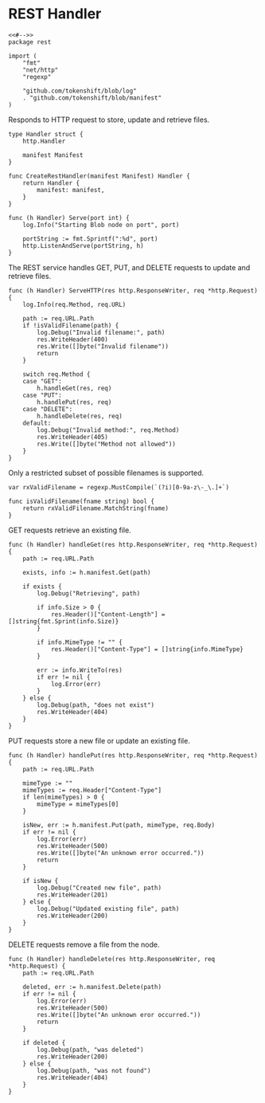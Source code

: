 # REST Handler

	<<#-->>
	package rest

	import (
		"fmt"
		"net/http"
		"regexp"

		"github.com/tokenshift/blob/log"
		. "github.com/tokenshift/blob/manifest"
	)

Responds to HTTP request to store, update and retrieve files.

	type Handler struct {
		http.Handler

		manifest Manifest
	}

	func CreateRestHandler(manifest Manifest) Handler {
		return Handler {
			manifest: manifest,
		}
	}

	func (h Handler) Serve(port int) {
		log.Info("Starting Blob node on port", port)

		portString := fmt.Sprintf(":%d", port)
		http.ListenAndServe(portString, h)
	}

The REST service handles GET, PUT, and DELETE requests to update and retrieve
files.

	func (h Handler) ServeHTTP(res http.ResponseWriter, req *http.Request) {
		log.Info(req.Method, req.URL)

		path := req.URL.Path
		if !isValidFilename(path) {
			log.Debug("Invalid filename:", path)
			res.WriteHeader(400)
			res.Write([]byte("Invalid filename"))
			return
		}

		switch req.Method {
		case "GET":
			h.handleGet(res, req)
		case "PUT":
			h.handlePut(res, req)
		case "DELETE":
			h.handleDelete(res, req)
		default:
			log.Debug("Invalid method:", req.Method)
			res.WriteHeader(405)
			res.Write([]byte("Method not allowed"))
		}
	}

Only a restricted subset of possible filenames is supported.

	var rxValidFilename = regexp.MustCompile(`(?i)[0-9a-z\-_\.]+`)

	func isValidFilename(fname string) bool {
		return rxValidFilename.MatchString(fname)
	}

GET requests retrieve an existing file.

	func (h Handler) handleGet(res http.ResponseWriter, req *http.Request) {
		path := req.URL.Path

		exists, info := h.manifest.Get(path)

		if exists {
			log.Debug("Retrieving", path)

			if info.Size > 0 {
				res.Header()["Content-Length"] = []string{fmt.Sprint(info.Size)}
			}

			if info.MimeType != "" {
				res.Header()["Content-Type"] = []string{info.MimeType}
			}

			err := info.WriteTo(res)
			if err != nil {
				log.Error(err)
			}
		} else {
			log.Debug(path, "does not exist")
			res.WriteHeader(404)
		}
	}

PUT requests store a new file or update an existing file.

	func (h Handler) handlePut(res http.ResponseWriter, req *http.Request) {
		path := req.URL.Path

		mimeType := ""
		mimeTypes := req.Header["Content-Type"]
		if len(mimeTypes) > 0 {
			mimeType = mimeTypes[0]
		}

		isNew, err := h.manifest.Put(path, mimeType, req.Body)
		if err != nil {
			log.Error(err)
			res.WriteHeader(500)
			res.Write([]byte("An unknown error occurred."))
			return
		}

		if isNew {
			log.Debug("Created new file", path)
			res.WriteHeader(201)
		} else {
			log.Debug("Updated existing file", path)
			res.WriteHeader(200)
		}
	}

DELETE requests remove a file from the node.

	func (h Handler) handleDelete(res http.ResponseWriter, req *http.Request) {
		path := req.URL.Path

		deleted, err := h.manifest.Delete(path)
		if err != nil {
			log.Error(err)
			res.WriteHeader(500)
			res.Write([]byte("An unknown eror occurred."))
			return
		}

		if deleted {
			log.Debug(path, "was deleted")
			res.WriteHeader(200)
		} else {
			log.Debug(path, "was not found")
			res.WriteHeader(404)
		}
	}
